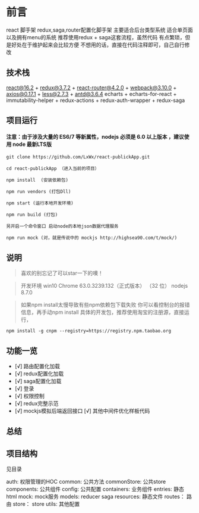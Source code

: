 # 前言

react 脚手架
redux,saga,router配置化脚手架
主要适合后台类型系统
适合单页面以及拥有menu的系统
推荐使用redux + saga这套流程，虽然代码 有点繁琐，但是好处在于维护起来会比较方便
不想用的话，直接在代码注释即可，自己自行修改


## 技术栈

react@16.2 + redux@3.7.2 + react-router@4.2.0 + webpack@3.10.0 + axios@0.17.1 + less@2.7.3 + antd@3.6.4
echarts + echarts-for-react + immutability-helper + redux-actions + redux-auth-wrapper + redux-saga



## 项目运行

#### 注意：由于涉及大量的 ES6/7 等新属性，nodejs 必须是 6.0 以上版本 ，建议使用 node 最新LTS版

```
git clone https://github.com/LxWx/react-publickApp.git

cd react-publickApp （进入当前的项目）

npm install  (安装依赖包)

npm run vendors (打包Dll)

npm start (运行本地开发环境)

npm run build (打包)

另开启一个命令窗口 启动node的本地json数据代理服务

npm run mock (对，就是传说中的 mockjs http://highsea90.com/t/mock/)

```
## 说明

>  喜欢的别忘记了可以star一下的噢！ 

>  开发环境 win10  Chrome 63.0.3239.132（正式版本） （32 位） nodejs 8.7.0

>  如果npm install太慢导致有些npm依赖包下载失败 你可以看控制台的报错信息，再手动npm install 具体的开发包，推荐使用淘宝的注册源，直接运行，

```
npm install -g cnpm --registry=https://registry.npm.taobao.org 

```
## 功能一览
- [√] 路由配置化加载
- [√] redux配置化加载
- [√] saga配置化加载
- [√] 登录
- [√] 权限控制
- [√] redux完整示范
- [√] mockjs模拟后端返回接口
  [√] 其他中间件优化样板代码


## 总结


## 项目结构

见目录

auth: 权限管理的HOC
common: 公共方法
commonStore: 公共store
components: 公共组件
config: 公共配置
containers: 业务组件
entries: 静态html
mock: mock服务
models: reducer saga
resources: 静态文件
routes： 路由
store： store
utils: 其他配置



